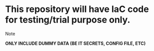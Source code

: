 # This repository will have IaC code for testing/trial purpose only.
> [!NOTE]
>  **ONLY INCLUDE DUMMY DATA (BE IT SECRETS, CONFIG FILE, ETC)**
